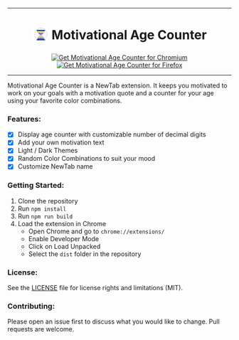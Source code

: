 ***
<h1 align="center">
<sub>
<img src="./logo.png" height="38" width="38">
</sub>
Motivational Age Counter
</h1>

<p align="center">
<a href="https://chromewebstore.google.com/detail/motivational-age-counter/jjfkbhhpdmpbiaeeifchcipoigaibpaa"><img src="https://user-images.githubusercontent.com/585534/107280622-91a8ea80-6a26-11eb-8d07-77c548b28665.png" alt="Get Motivational Age Counter for Chromium"></a>
<a href="https://addons.mozilla.org/en-US/firefox/addon/motivational-age-counter/"><img src="https://user-images.githubusercontent.com/585534/107280546-7b9b2a00-6a26-11eb-8f9f-f95932f4bfec.png" alt="Get Motivational Age Counter for Firefox"></a>
</p>

***

Motivational Age Counter is a NewTab extension. It keeps you motivated to work on your goals with a motivation quote and a counter for your age using your favorite color combinations.

### Features:
- [x] Display age counter with customizable number of decimal digits
- [x] Add your own motivation text
- [x] Light / Dark Themes
- [x] Random Color Combinations to suit your mood
- [x] Customize NewTab name

### Getting Started:
1. Clone the repository
2. Run `npm install`
3. Run `npm run build`
4. Load the extension in Chrome
    - Open Chrome and go to `chrome://extensions/`
    - Enable Developer Mode
    - Click on Load Unpacked
    - Select the `dist` folder in the repository

### License:
See the [LICENSE](./License.txt) file for license rights and limitations (MIT).

### Contributing:
Please open an issue first to discuss what you would like to change. Pull requests are welcome.

<!-- Icon: [text](https://react-icons.github.io/react-icons/search/#q=sand)

Privacy policy: no need, no data is collected

Inspire from Daily Motivation [text](https://chromewebstore.google.com/detail/daily-motivation-age-coun/ndjleggnmncjmfjcgmmpimpccikiadaf)

-->
